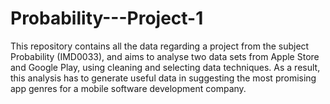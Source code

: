 # Probability---Project-1
This repository contains all the data regarding a project from the subject Probability (IMD0033), and aims to analyse two data sets from Apple Store and Google Play, using cleaning and selecting data techniques. As a result, this analysis has to generate useful data in suggesting the most promising app genres for a mobile software development company.
